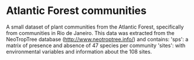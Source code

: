 # Atlantic Forest communities
A small dataset of plant communities from the Atlantic Forest, specifically from communities in Rio de Janeiro. This data was extracted from the NeoTropTree database (http://www.neotroptree.info/) and contains:
'sps': a matrix of presence and absence of 47 species per community
'sites': with environmental variables and information about the 108 sites.
